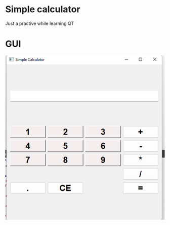# Simple calculator

Just a practive while learning QT

# GUI

![Alt text](calculator.png?raw=true "GUI")
